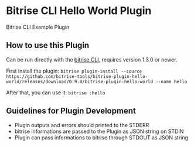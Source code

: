 # Bitrise CLI Hello World Plugin

Bitrise CLI Example Plugin

## How to use this Plugin

Can be run directly with the [bitrise CLI](https://github.com/bitrise-io/bitrise), requires version 1.3.0 or newer.

First install the plugin:
`bitrise plugin-install --source https://github.com/bitrise-tools/bitrise-plugin-hello-world/releases/download/0.9.0/bitrise-plugin-hello-world --name hello`

After that, you can use it:
`bitrise :hello`

## Guidelines for Plugin Development
  * Plugin outputs and errors should printed to the STDERR
  * bitrise informations are passed to the Plugin as JSON string on STDIN
  * Plugin can pass informations to bitrise through STDOUT as JSON string
